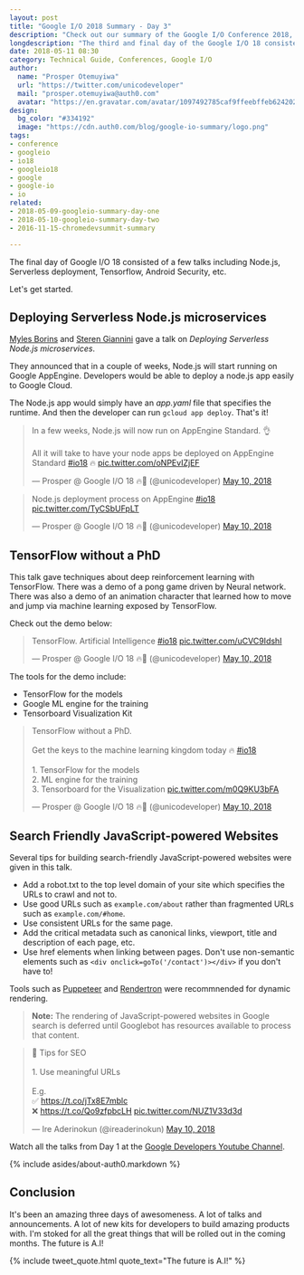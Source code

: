 ```yaml
---
layout: post
title: "Google I/O 2018 Summary - Day 3"
description: "Check out our summary of the Google I/O Conference 2018, Day 3."
longdescription: "The third and final day of the Google I/O 18 consisted of several talks including Node.js, Serverless deployment, Polymer, Chrome Dev Tools, Flutter and Artificial Intelligence."
date: 2018-05-11 08:30
category: Technical Guide, Conferences, Google I/O
author:
  name: "Prosper Otemuyiwa"
  url: "https://twitter.com/unicodeveloper"
  mail: "prosper.otemuyiwa@auth0.com"
  avatar: "https://en.gravatar.com/avatar/1097492785caf9ffeebffeb624202d8f?s=200"
design:
  bg_color: "#334192"
  image: "https://cdn.auth0.com/blog/google-io-summary/logo.png"
tags:
- conference
- googleio
- io18
- googleio18
- google
- google-io
- io
related:
- 2018-05-09-googleio-summary-day-one
- 2018-05-10-googleio-summary-day-two
- 2016-11-15-chromedevsummit-summary

---
```


The final day of Google I/O 18 consisted of a few talks including Node.js, Serverless deployment, Tensorflow, Android Security, etc.

Let's get started. 

## Deploying Serverless Node.js microservices

[Myles Borins](https://twitter.com/MylesBorins) and [Steren Giannini](https://twitter.com/steren) gave a talk on _Deploying Serverless Node.js microservices_.

They announced that in a couple of weeks, Node.js will start running on Google AppEngine. Developers would be able to deploy a node.js app easily to Google Cloud. 

The Node.js app would simply have an _app.yaml_ file that specifies the runtime. And then the developer can run `gcloud app deploy`. That's it!

<blockquote class="twitter-tweet" data-lang="en"><p lang="en" dir="ltr">In a few weeks, Node.js will now run on AppEngine Standard. 👌<br><br>All it will take to have your node apps be deployed on AppEngine Standard <a href="https://twitter.com/hashtag/io18?src=hash&amp;ref_src=twsrc%5Etfw">#io18</a> 🔥 <a href="https://t.co/oNPEvIZjEF">pic.twitter.com/oNPEvIZjEF</a></p>&mdash; Prosper @ Google I/O 18 🔥🚀 (@unicodeveloper) <a href="https://twitter.com/unicodeveloper/status/994709191905308679?ref_src=twsrc%5Etfw">May 10, 2018</a></blockquote>
<script async src="https://platform.twitter.com/widgets.js" charset="utf-8"></script>

<blockquote class="twitter-tweet" data-lang="en"><p lang="en" dir="ltr">Node.js deployment process on AppEngine <a href="https://twitter.com/hashtag/io18?src=hash&amp;ref_src=twsrc%5Etfw">#io18</a> <a href="https://t.co/TyCSbUFpLT">pic.twitter.com/TyCSbUFpLT</a></p>&mdash; Prosper @ Google I/O 18 🔥🚀 (@unicodeveloper) <a href="https://twitter.com/unicodeveloper/status/994710527518502913?ref_src=twsrc%5Etfw">May 10, 2018</a></blockquote>
<script async src="https://platform.twitter.com/widgets.js" charset="utf-8"></script>

## TensorFlow without a PhD

This talk gave techniques about deep reinforcement learning with TensorFlow. There was a demo of a pong game driven by Neural network. There was also a demo of an animation character that learned how to move and jump via machine learning exposed by TensorFlow.

Check out the demo below:

<blockquote class="twitter-tweet" data-lang="en"><p lang="fr" dir="ltr">TensorFlow. Artificial Intelligence <a href="https://twitter.com/hashtag/io18?src=hash&amp;ref_src=twsrc%5Etfw">#io18</a> <a href="https://t.co/uCVC9IdshI">pic.twitter.com/uCVC9IdshI</a></p>&mdash; Prosper @ Google I/O 18 🔥🚀 (@unicodeveloper) <a href="https://twitter.com/unicodeveloper/status/994654638816223232?ref_src=twsrc%5Etfw">May 10, 2018</a></blockquote>
<script async src="https://platform.twitter.com/widgets.js" charset="utf-8"></script>

The tools for the demo include:

* TensorFlow for the models
* Google ML engine for the training
* Tensorboard Visualization Kit

<blockquote class="twitter-tweet" data-lang="en"><p lang="en" dir="ltr">TensorFlow without a PhD. <br><br>Get the keys to the machine learning kingdom today 🔥 <a href="https://twitter.com/hashtag/io18?src=hash&amp;ref_src=twsrc%5Etfw">#io18</a> <br><br>1. TensorFlow for the models <br>2. ML engine for the training<br>3. Tensorboard for the Visualization <a href="https://t.co/m0Q9KU3bFA">pic.twitter.com/m0Q9KU3bFA</a></p>&mdash; Prosper @ Google I/O 18 🔥🚀 (@unicodeveloper) <a href="https://twitter.com/unicodeveloper/status/994656270601760768?ref_src=twsrc%5Etfw">May 10, 2018</a></blockquote>
<script async src="https://platform.twitter.com/widgets.js" charset="utf-8"></script>

## Search Friendly JavaScript-powered Websites

Several tips for building search-friendly JavaScript-powered websites were given in this talk.

* Add a robot.txt to the top level domain of your site which specifies the URLs to crawl and not to.
* Use good URLs such as `example.com/about` rather than fragmented URLs such as `example.com/#home`.
* Use consistent URLs for the same page.
* Add the critical metadata such as canonical links, viewport, title and description of each page, etc.
* Use href elements when linking between pages. Don't use non-semantic elements such as `<div onclick=goTo('/contact')></div>` if you don't have to!

Tools such as [Puppeteer](https://developers.google.com/web/tools/puppeteer) and [Rendertron](https://github.com/GoogleChrome/rendertron) were recommnended for dynamic rendering.

> **Note:** The rendering of JavaScript-powered websites in Google search is deferred until Googlebot has resources available to process that content.

<blockquote class="twitter-tweet" data-lang="en"><p lang="en" dir="ltr">🌟 Tips for SEO<br><br>1. Use meaningful URLs<br><br>E.g. <br>✅ <a href="https://t.co/jTx8E7mblc">https://t.co/jTx8E7mblc</a> <br>❌ <a href="https://t.co/Qo9zfpbcLH">https://t.co/Qo9zfpbcLH</a> <a href="https://t.co/NUZ1V33d3d">pic.twitter.com/NUZ1V33d3d</a></p>&mdash; Ire Aderinokun (@ireaderinokun) <a href="https://twitter.com/ireaderinokun/status/994664766571405312?ref_src=twsrc%5Etfw">May 10, 2018</a></blockquote>
<script async src="https://platform.twitter.com/widgets.js" charset="utf-8"></script>

Watch all the talks from Day 1 at the [Google Developers Youtube Channel](https://www.youtube.com/user/GoogleDevelopers).

{% include asides/about-auth0.markdown %}


## Conclusion

It's been an amazing three days of awesomeness. A lot of talks and announcements. A lot of new kits for developers to build amazing products with. I'm stoked for all the great things that will be rolled out in the coming months. The future is A.I!

{% include tweet_quote.html quote_text="The future is A.I!" %}
